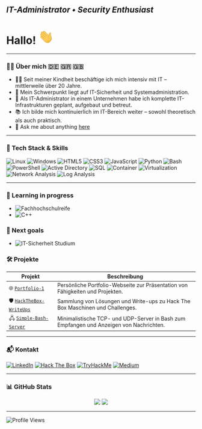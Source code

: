 ## <i>IT-Administrator • Security Enthusiast</i>


# Hallo! <img src="https://github.com/QG1o/QG1o/raw/main/gifs/hand.gif" width="40" alt="Winkende Hand">

---

### 👨‍💻 Über mich 🇩🇪 🇬🇷 🇬🇧 

- 🧑‍💻 Seit meiner Kindheit beschäftige ich mich intensiv mit IT – mittlerweile über 20 Jahre.  
- 🔐 Mein Schwerpunkt liegt auf IT-Sicherheit und Systemadministration.  
- 🏢 Als IT-Administrator in einem Unternehmen habe ich komplette IT-Infrastrukturen geplant, aufgebaut und betreut.  
- 📚 Ich bilde mich kontinuierlich im IT-Bereich weiter – sowohl theoretisch als auch praktisch.
- 💬 Ask me about anything [here](https://github.com/QG1o/ask-me/issues/new/choose)
---

### 🧰 Tech Stack & Skills

![Linux](https://img.shields.io/badge/Linux-FCC624?style=flat&logo=linux&logoColor=black)
![Windows](https://img.shields.io/badge/Windows-0078D6?style=flat&logo=windows&logoColor=white)
![HTML5](https://img.shields.io/badge/HTML5-E44D26?style=flat&logo=html5&logoColor=white)
![CSS3](https://img.shields.io/badge/CSS3-264DE4?style=flat&logo=css3&logoColor=white)
![JavaScript](https://img.shields.io/badge/JavaScript-F0DB4F?style=flat&logo=javascript&logoColor=black)
![Python](https://img.shields.io/badge/Python-3776AB?style=flat&logo=python&logoColor=yellow)
![Bash](https://img.shields.io/badge/Bash-4EAA25?style=flat&logo=gnu-bash&logoColor=white)
![PowerShell](https://img.shields.io/badge/Powershell-012456?style=flat&logo=powershell&logoColor=white)
![Active Directory](https://img.shields.io/badge/Active_Directory-003366?style=flat&logo=microsoft-active-directory&logoColor=white)
![SQL](https://img.shields.io/badge/SQL-003B57?style=flat&logo=sqlite&logoColor=white)
![Container](https://img.shields.io/badge/Container-4A90E2?style=flat&logo=docker&logoColor=white)  ![Virtualization](https://img.shields.io/badge/Virtualization-007ACC?style=flat&logo=virtualbox&logoColor=white)  ![Network Analysis](https://img.shields.io/badge/Network_Analysis-005A9C?style=flat&logo=wireshark&logoColor=blue) ![Log Analysis](https://img.shields.io/badge/Log_Analysis-333333?style=flat&logo=grafana&logoColor=orange)


---


### 🎯 Learning in progress

- ![Fachhochschulreife](https://img.shields.io/badge/Fachhochschulreife-%F0%9F%8E%93-blue)
- ![C++](https://img.shields.io/badge/C%2B%2B-00599C?style=flat&logo=c%2B%2B&logoColor=white)

### 🎯 Next goals

- ![IT-Sicherheit Studium](https://img.shields.io/badge/IT--Sicherheit--Studium-%F0%9F%94%92-blue)




### 🛠 Projekte

| Projekt                 | Beschreibung                                                  |
|------------------------|--------------------------------------------------------------|
| 🌐 [`Portfolio-1`](https://github.com/QG1o/Portfolio-1)          | Persönliche Portfolio-Webseite zur Präsentation von Fähigkeiten und Projekten. |
| 🛡️ [`HackTheBox-WriteUps`](https://github.com/QG1o/HackTheBox-WriteUps) | Sammlung von Lösungen und Write-ups zu Hack The Box Maschinen und Challenges.  |
| 🖧 [`Simple-Bash-Server`](https://github.com/QG1o/IT-Security-Toolbox/tree/main/Simple-Bash-Server) | Minimalistische TCP- und UDP-Server in Bash zum Empfangen und Anzeigen von Nachrichten. |



---

### 📬 Kontakt

[![LinkedIn](https://img.shields.io/badge/LinkedIn-004182?style=flat&logo=linkedin&logoColor=white)](https://www.linkedin.com/in/georgiost/)
[![Hack The Box](https://img.shields.io/badge/Hack_The_Box-1A472A?style=flat&logo=hackthebox&logoColor=white)](https://app.hackthebox.com/profile/1004159)
[![TryHackMe](https://img.shields.io/badge/TryHackMe-9C3B20?style=flat&logo=tryhackme&logoColor=white)](https://tryhackme.com/p/QG1o)
[![Medium](https://img.shields.io/badge/Medium-F2F1EC?style=flat&logo=medium&logoColor=000000)](https://medium.com/@tertlidis)
 

---

### 📊 GitHub Stats

<div align="center">

  <img src="https://github-readme-stats.vercel.app/api?username=QG1o&show_icons=true&theme=github_dark&hide_title=true" height="180" />
  <img src="https://github-readme-stats.vercel.app/api/top-langs/?username=QG1o&layout=compact&theme=github_dark" height="180" />

</div>


---

![Profile Views](https://komarev.com/ghpvc/?username=QG1o&style=flat-square&color=blue)
